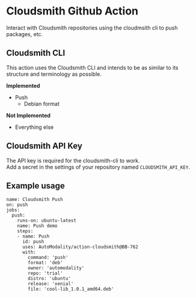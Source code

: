 # Cloudsmith Github Action
Interact with Cloudsmith repositories using the cloudmsith cli
to push packages, etc.

## Cloudsmith CLI 
This action uses the Cloudsmith CLI and intends to be as similar
to its structure and terminology as possible.  

**Implemented**
* Push
  * Debian format

**Not Implemented**
* Everything else

## Cloudsmith API Key

The API key is required for the cloudsmith-cli to work.  
Add a secret in the settings of your repository named `CLOUDSMITH_API_KEY`.

## Example usage

```
name: Cloudsmith Push
on: push
jobs:
  push:
    runs-on: ubuntu-latest
    name: Push demo
    steps:
    - name: Push
      id: push
      uses: AutoModality/action-cloudsmith@BB-762
      with:
        command: 'push'
        format: 'deb'
        owner: 'automodality'
        repo: 'trial'
        distro: 'ubuntu'
        release: 'xenial'
        file: 'cool-lib_1.0.1_amd64.deb'
```